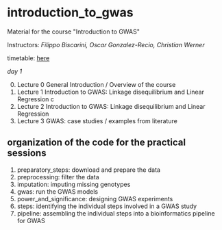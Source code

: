 # introduction_to_gwas

Material for the course "Introduction to GWAS"

Instructors: *Filippo Biscarini, Oscar Gonzalez-Recio, Christian Werner*

timetable: [here](https://docs.google.com/spreadsheets/d/1Cy8vBD6I_no8UPzYPU9bz7ASWyI3bc4Y9vcdr5S1TBw/edit#gid=0)

*day 1*

0. Lecture 0	General Introduction / Overview of the course
1. Lecture 1	Introduction to GWAS: Linkage disequilibrium and Linear Regression c
2. Lecture 2	Introduction to GWAS: Linkage disequilibrium and Linear Regression
3. Lecture 3	GWAS: case studies / examples from literature


## organization of the code for the practical sessions

1. preparatory_steps: download and prepare the data
2. preprocessing: filter the data
3. imputation: imputing missing genotypes
4. gwas: run the GWAS models
5. power_and_significance: designing GWAS experiments
6. steps: identifying the individual steps involved in a GWAS study
7. pipeline: assembling the individual steps into a bioinformatics pipeline for GWAS
